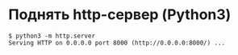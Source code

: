 # Поднять http-сервер (Python3)
```text-plain
$ python3 -m http.server
Serving HTTP on 0.0.0.0 port 8000 (http://0.0.0.0:8000/) ...
```